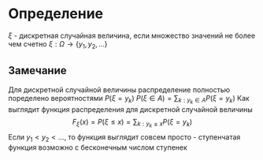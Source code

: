 # Определение
$\xi$ - дискретная случайная величина, если множество значений не более чем счетно
$\xi: \Omega \to \{y_1, y_2, ...\}$
## Замечание
Для дискретной случайной величины распределение полностью поределено вероятностями $P(\xi = y_k)$
$P(\xi \in A) = \sum_{k:y_k \in A} P(\xi = y_k)$ 
Как выглядит функция распределения для дискретной случайной величины $$F_\xi(x) = P(\xi \leq x) = \sum_{k: y_k \leq x} P(\xi = y_k)$$
Если $y_1 < y_2 < ...$, то функция выглядит совсем просто  - ступенчатая функция возможно с бесконечным числом ступенек
